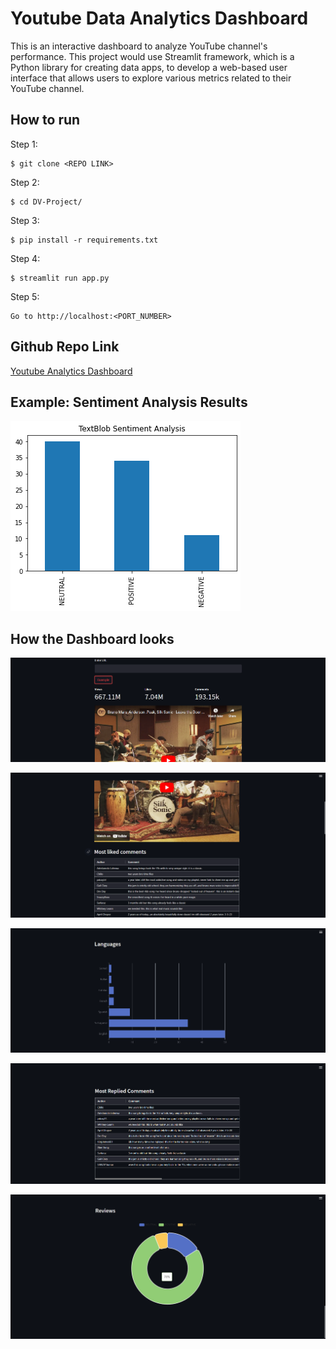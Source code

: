 # Youtube Data Analytics Dashboard

This is an interactive dashboard to analyze YouTube channel's performance. This project would use Streamlit framework, which is a Python library for creating data apps, to develop a web-based user interface that allows users to explore various metrics related to their YouTube channel.

## How to run

Step 1:

```
$ git clone <REPO LINK>
```

Step 2:

```
$ cd DV-Project/
```

Step 3:

```
$ pip install -r requirements.txt
```

Step 4:

```
$ streamlit run app.py
```

Step 5:

```
Go to http://localhost:<PORT_NUMBER>
```

## Github Repo Link

[Youtube Analytics Dashboard](https://github.com/Harshita-1107/DV-Project)

## Example: Sentiment Analysis Results

![](https://github.com/Harshita-1107/DV-Project/blob/main/plots/TextBlob_Sentiment_Analysis.png)

## How the Dashboard looks

![](https://github.com//Harshita-1107/DV-Project/blob/main/plots/Screenshot_Page_1.png)

![](https://github.com//Harshita-1107/DV-Project/blob/main/plots/Screenshot_Page_2.png)

![](https://github.com//Harshita-1107/DV-Project/blob/main/plots/Screenshot_Page_3.png)

![](https://github.com//Harshita-1107/DV-Project/blob/main/plots/Screenshot_Page_4.png)

![](https://github.com//Harshita-1107/DV-Project/blob/main/plots/Screenshot_Page_5.png)
